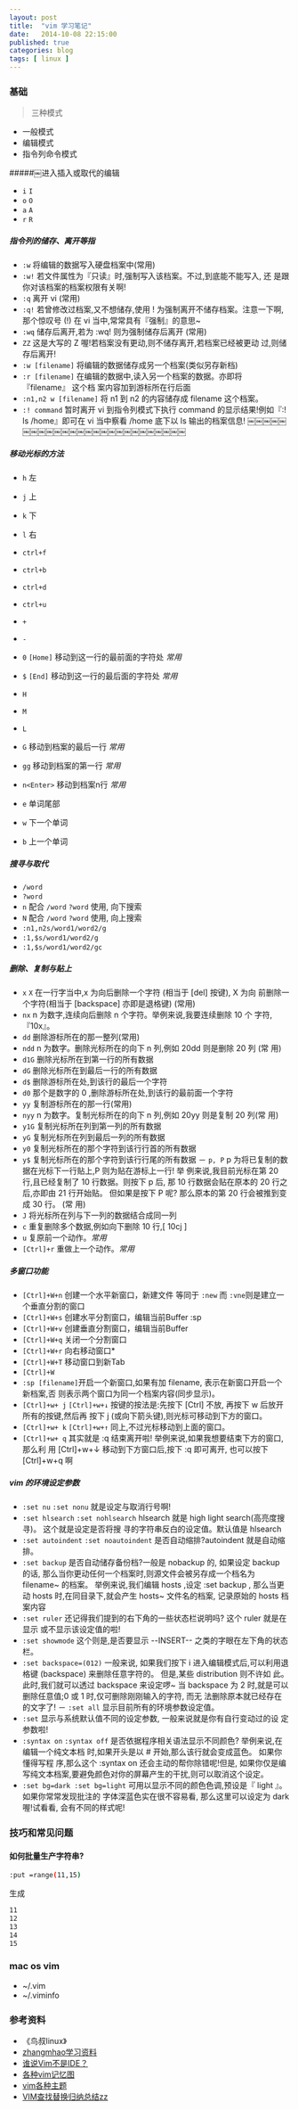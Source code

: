```yaml
---
layout: post
title:  "vim 学习笔记"
date:   2014-10-08 22:15:00
published: true
categories: blog
tags: [ linux ]
---
```




### 基础
> 三种模式

- 一般模式
- 编辑模式
- 指令列命令模式


#####￼进入插入或取代的编辑
- `i` `I`
- `o` `O`
- `a` `A`
- `r` `R`

##### 指令列的储存、离开等指
- `:w` 将编辑的数据写入硬盘档案中(常用)
- `:w!` 若文件属性为『只读』时,强制写入该档案。不过,到底能不能写入, 还 是跟你对该档案的档案权限有关啊!
- `:q` 离开 vi (常用)
- `:q!` 若曾修改过档案,又不想储存,使用 ! 为强制离开不储存档案。注意一下啊,那个惊叹号 (!) 在 vi 当中,常常具有『强制』的意思~
- `:wq` 储存后离开,若为 :wq! 则为强制储存后离开 (常用)
- `ZZ` 这是大写的 Z 喔!若档案没有更动,则不储存离开,若档案已经被更动 过,则储存后离开!
- `:w [filename]` 将编辑的数据储存成另一个档案(类似另存新档)
- `:r [filename]` 在编辑的数据中,读入另一个档案的数据。亦即将 『filename』 这个档 案内容加到游标所在行后面
- `:n1,n2 w [filename]` 将 n1 到 n2 的内容储存成 filename 这个档案。
- `:! command` 暂时离开 vi 到指令列模式下执行 command 的显示结果!例如『:! ls /home』即可在 vi 当中察看 /home 底下以 ls 输出的档案信息!
￼￼￼￼￼￼￼￼￼￼￼￼￼￼￼￼￼￼￼￼￼￼￼￼￼￼

##### 移动光标的方法
- `h` 左
- `j` 上
- `k` 下
- `l` 右

- `ctrl+f`
- `ctrl+b`
- `ctrl+d`
- `ctrl+u`

- `+`
- `-`

- `0` `[Home]` 移动到这一行的最前面的字符处 *常用*
- `$` `[End]` 移动到这一行的最后面的字符处 *常用*

- `H`
- `M`
- `L`
- `G` 移动到档案的最后一行 *常用*
- `gg` 移动到档案的第一行 *常用*
- `n<Enter>` 移动到档案n行 *常用*
- `e` 单词尾部
- `w` 下一个单词
- `b` 上一个单词

##### 搜寻与取代
- `/word`
- `?word`
- `n` 配合 `/word` `?word` 使用, 向下搜索
- `N` 配合 `/word` `?word` 使用, 向上搜索
- `:n1,n2s/word1/word2/g` 
- `:1,$s/word1/word2/g`
- `:1,$s/word1/word2/gc`


##### 删除、复制与贴上
- `x` `X` 在一行字当中,x 为向后删除一个字符 (相当于 [del] 按键), X 为向 前删除一个字符(相当于 [backspace] 亦即是退格键) (常用)
- `nx` n 为数字,连续向后删除 n 个字符。举例来说,我要连续删除 10 个 字符, 『10x』。
- `dd` 删除游标所在的那一整列(常用)
- `ndd` n 为数字。删除光标所在的向下 n 列,例如 20dd 则是删除 20 列 (常 用)
- `d1G` 删除光标所在到第一行的所有数据
- `dG` 删除光标所在到最后一行的所有数据
- `d$` 删除游标所在处,到该行的最后一个字符
- `d0` 那个是数字的 0 ,删除游标所在处,到该行的最前面一个字符
- `yy` 复制游标所在的那一行(常用)
- `nyy` n 为数字。复制光标所在的向下 n 列,例如 20yy 则是复制 20 列(常 用)
- `y1G` 复制光标所在列到第一列的所有数据
- `yG` 复制光标所在列到最后一列的所有数据
- `y0` 复制光标所在的那个字符到该行行首的所有数据
- `y$` 复制光标所在的那个字符到该行行尾的所有数据
－ `p, P` p 为将已复制的数据在光标下一行贴上,P 则为贴在游标上一行! 举 例来说,我目前光标在第 20 行,且已经复制了 10 行数据。则按下 p 后, 那 10 行数据会贴在原本的 20 行之后,亦即由 21 行开始贴。 但如果是按下 P 呢? 那么原本的第 20 行会被推到变成 30 行。 (常 用)
- `J` 将光标所在列与下一列的数据结合成同一列
- `c` 重复删除多个数据,例如向下删除 10 行,[ 10cj ]
- `u` 复原前一个动作。*常用* 
- `[Ctrl]+r` 重做上一个动作。*常用*



##### 多窗口功能
- `[Ctrl]+W+n` 创建一个水平新窗口，新建文件 等同于 `:new` 而 `:vne`则是建立一个垂直分割的窗口
- `[Ctrl]+W+s` 创建水平分割窗口，编辑当前Buffer :sp
- `[Ctrl]+W+v` 创建垂直分割窗口，编辑当前Buffer
- `[Ctrl]+W+q` 关闭一个分割窗口
- `[Ctrl]+W+r` 向右移动窗口*
- `[Ctrl]+W+T` 移动窗口到新Tab
- `[Ctrl]+W` 
- `:sp [filename]`开启一个新窗口,如果有加 filename, 表示在新窗口开启一个新档案,否 则表示两个窗口为同一个档案内容(同步显示)。
- `[Ctrl]+w+ j` `[Ctrl]+w+↓` 按键的按法是:先按下 [Ctrl] 不放, 再按下 w 后放开所有的按键,然后再 按下 j (或向下箭头键),则光标可移动到下方的窗口。
- `[Ctrl]+w+ k` `[Ctrl]+w+↑` 同上,不过光标移动到上面的窗口。
- `[Ctrl]+w+ q` 其实就是 :q 结束离开啦! 举例来说,如果我想要结束下方的窗口,那么利 用 [Ctrl]+w+↓ 移动到下方窗口后,按下 :q 即可离开, 也可以按下 [Ctrl]+w+q 啊


##### vim 的环境设定参数
- `:set nu` `:set nonu` 就是设定与取消行号啊!
- `:set hlsearch` `:set nohlsearch` hlsearch 就是 high light search(高亮度搜寻)。 这个就是设定是否将搜 寻的字符串反白的设定值。默认值是 hlsearch
- `:set autoindent` `:set noautoindent` 是否自动缩排?autoindent 就是自动缩排。
- `:set backup` 是否自动储存备份档?一般是 nobackup 的, 如果设定 backup 的话, 那么当你更动任何一个档案时,则源文件会被另存成一个档名为 filename~ 的档案。 举例来说,我们编辑 hosts ,设定 :set backup , 那么当更动 hosts 时,在同目录下,就会产生 hosts~ 文件名的档案, 记录原始的 hosts 档案内容
- `:set ruler` 还记得我们提到的右下角的一些状态栏说明吗? 这个 ruler 就是在显示 或不显示该设定值的啦!
- `:set showmode` 这个则是,是否要显示 --INSERT-- 之类的字眼在左下角的状态栏。
- `:set backspace=(012)` 一般来说, 如果我们按下 i 进入编辑模式后,可以利用退格键 (backspace) 来删除任意字符的。 但是,某些 distribution 则不许如 此。此时,我们就可以透过 backspace 来设定啰~ 当 backspace 为 2 时,就是可以删除任意值;0 或 1 时,仅可删除刚刚输入的字符, 而无 法删除原本就已经存在的文字了!
－ `:set all` 显示目前所有的环境参数设定值。
- `:set` 显示与系统默认值不同的设定参数, 一般来说就是你有自行变动过的设 定参数啦!
- `:syntax on` `:syntax off` 是否依据程序相关语法显示不同颜色? 举例来说,在编辑一个纯文本档 时,如果开头是以 # 开始,那么该行就会变成蓝色。 如果你懂得写程 序,那么这个 :syntax on 还会主动的帮你除错呢!但是, 如果你仅是编 写纯文本档案,要避免颜色对你的屏幕产生的干扰,则可以取消这个设定。
- `:set bg=dark :set bg=light` 可用以显示不同的颜色色调,预设是『 light 』。如果你常常发现批注的 字体深蓝色实在很不容易看, 那么这里可以设定为 dark 喔!试看看, 会有不同的样式呢!


### 技巧和常见问题

#### 如何批量生产字符串?

```sh
:put =range(11,15)
```

生成
```sh
11
12
13
14
15
```



### mac os vim 

- ~/.vim 
- ~/.viminfo

### 参考资料

- 《鸟叔linux》
- [zhangmhao学习资料](https://github.com/zhangmhao/Vimer)
- [谁说Vim不是IDE？](http://blog.sciencenet.cn/blog-830496-652894.html)
- [各种vim记忆图](http://overapi.com/vim/)
- [vim各种主题](http://bytefluent.com/vivify/)
- [VIM查找替换归纳总结zz](http://wdicc.com/search-in-vim/)



